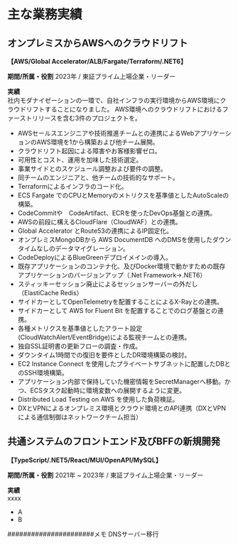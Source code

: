 # 主な業務実績

## オンプレミスからAWSへのクラウドリフト
**【AWS/Global Accelerator/ALB/Fargate/Terraform/.NET6】**  

**期間/所属・役割**
2023年 / 東証プライム上場企業・リーダー

**実績**  
社内モダナイゼーションの一環で、自社インフラの実行環境からAWS環境にクラウドリフトすることになりました。
AWS環境へのクラウドリフトにおけるファーストリリースを含む3件のプロジェクトを。

- AWSセールスエンジニアや技術推進チームとの連携によるWebアプリケーションのAWS環境を1から構築および他チーム展開。
- クラウドリフト起因による障害やお客様影響ゼロ。
- 可用性とコスト、運用を加味した技術選定。
- 事業サイドとのスケジュール調整および要件の調整。
- 同チームのエンジニアと、他チームの技術的なサポート。
- Terraformによるインフラのコード化。
- ECS Fargate でのCPUとMemoryのメトリクスを基準値としたAutoScaleの構築。
- CodeCommitや　CodeArtifact、ECRを使ったDevOps基盤との連携。
- AWSの前段に構えるCloudFlare（CloudWAF）との連携。
- Global Accelerator とRoute53の連携によるIP固定化。
- オンプレミスMongoDBから AWS DocumentDB へのDMSを使用したダウンタイムなしのデータマイグレーション。
- CodeDeployによるBlueGreenデプロイメインの導入。
- 既存アプリケーションのコンテナ化、及びDocker環境で動かすための既存アプリケーションのバージョンアップ（.Net Framework->.NET6）
- スティッキーセッション廃止によるセッションサーバーの外だし（ElastiCache Redis）
- サイドカーとしてOpenTelemetryを配置することによるX-Rayとの連携。
- サイドカーとして AWS for Fluent Bit を配置することでのログ基盤との連携。
- 各種メトリクスを基準値としたアラート設定(CloudWatchAlert/EventBridge)による監視チームとの連携。
- 独自SSL証明書の更新フローの調査・作成。
- ダウンタイム1時間での復旧を要件としたDR環境構築の検討。
- EC2 Instance Connect を使用したプライベートサブネットに配置したDBとのSSH環境構築。
- アプリケーション内部で保持していた機密情報をSecretManagerへ移動。かつ、ECSタスク起動時に環境変数への展開するように変更。
- Distributed Load Testing on AWS を使用した負荷検証。
- DXとVPNによるオンプレミス環境とクラウド環境とのAPI連携（DXとVPNによる通信制御はネットワークチーム担当）

## 共通システムのフロントエンド及びBFFの新規開発
**【TypeScript/.NET5/React/MUI/OpenAPI/MySQL】**  

**期間/所属・役割**
2021年 ~ 2023年 / 東証プライム上場企業・リーダー

**実績**  
xxxx
- A
- B







######################メモ
DNSサーバー移行
